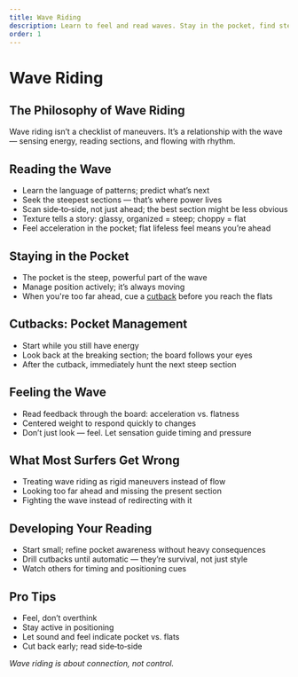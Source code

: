 ```yaml
---
title: Wave Riding
description: Learn to feel and read waves. Stay in the pocket, find steeper sections, and use cutbacks to maintain position.
order: 1
---
```


# Wave Riding

## The Philosophy of Wave Riding
Wave riding isn’t a checklist of maneuvers. It’s a relationship with the wave — sensing energy, reading sections, and flowing with rhythm.

## Reading the Wave
- Learn the language of patterns; predict what’s next
- Seek the steepest sections — that’s where power lives
- Scan side‑to‑side, not just ahead; the best section might be less obvious
- Texture tells a story: glassy, organized = steep; choppy = flat
- Feel acceleration in the pocket; flat lifeless feel means you’re ahead

## Staying in the Pocket
- The pocket is the steep, powerful part of the wave
- Manage position actively; it’s always moving
- When you're too far ahead, cue a [cutback](/guide/cutbacks) before you reach the flats

## Cutbacks: Pocket Management
- Start while you still have energy
- Look back at the breaking section; the board follows your eyes
- After the cutback, immediately hunt the next steep section

## Feeling the Wave
- Read feedback through the board: acceleration vs. flatness
- Centered weight to respond quickly to changes
- Don’t just look — feel. Let sensation guide timing and pressure

## What Most Surfers Get Wrong
- Treating wave riding as rigid maneuvers instead of flow
- Looking too far ahead and missing the present section
- Fighting the wave instead of redirecting with it

## Developing Your Reading
- Start small; refine pocket awareness without heavy consequences
- Drill cutbacks until automatic — they’re survival, not just style
- Watch others for timing and positioning cues

## Pro Tips
- Feel, don’t overthink
- Stay active in positioning
- Let sound and feel indicate pocket vs. flats
- Cut back early; read side‑to‑side

_Wave riding is about connection, not control._



